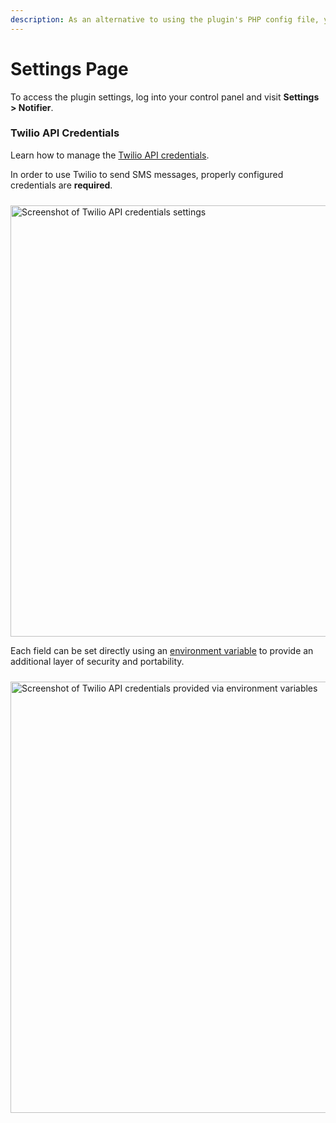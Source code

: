 ```yaml
---
description: As an alternative to using the plugin's PHP config file, you can manage the Twilio API credentials via the plugin's Settings page.
---
```


# Settings Page

To access the plugin settings, log into your control panel and visit **Settings > Notifier**.

### Twilio API Credentials

Learn how to manage the [Twilio API credentials](/getting-started/twilio).

In order to use Twilio to send SMS messages, properly configured credentials are **required**.

<img src="/images/settings/twilio-settings.png" alt="Screenshot of Twilio API credentials settings" style="width:690px; margin-top:10px">

Each field can be set directly using an [environment variable](https://craftcms.com/docs/4.x/config/#control-panel-settings) to provide an additional layer of security and portability.

<img src="/images/settings/twilio-env.png" alt="Screenshot of Twilio API credentials provided via environment variables" style="width:690px; margin-top:10px">
